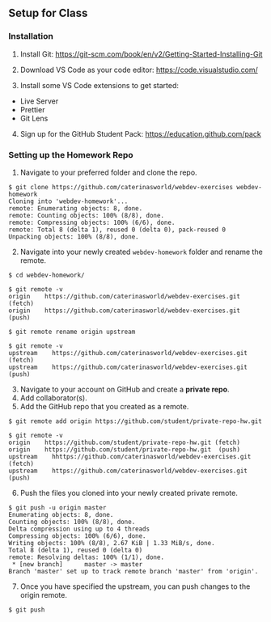 ## Setup for Class

### Installation

1. Install Git: https://git-scm.com/book/en/v2/Getting-Started-Installing-Git

2. Download VS Code as your code editor: https://code.visualstudio.com/

3. Install some VS Code extensions to get started:
- Live Server
- Prettier
- Git Lens

4. Sign up for the GitHub Student Pack: https://education.github.com/pack

### Setting up the Homework Repo

1. Navigate to your preferred folder and clone the repo.

```console
$ git clone https://github.com/caterinasworld/webdev-exercises webdev-homework
Cloning into 'webdev-homework'...
remote: Enumerating objects: 8, done.
remote: Counting objects: 100% (8/8), done.
remote: Compressing objects: 100% (6/6), done.
remote: Total 8 (delta 1), reused 0 (delta 0), pack-reused 0
Unpacking objects: 100% (8/8), done.
```
2. Navigate into your newly created `webdev-homework` folder and rename the remote.

```console
$ cd webdev-homework/

$ git remote -v
origin	  https://github.com/caterinasworld/webdev-exercises.git (fetch)
origin	  https://github.com/caterinasworld/webdev-exercises.git (push)

$ git remote rename origin upstream

$ git remote -v
upstream	https://github.com/caterinasworld/webdev-exercises.git (fetch)
upstream	https://github.com/caterinasworld/webdev-exercises.git (push)
```

3. Navigate to your account on GitHub and create a __private repo__.
4. Add collaborator(s).
5. Add the GitHub repo that you created as a remote.

```console
$ git remote add origin https://github.com/student/private-repo-hw.git

$ git remote -v
origin	  https://github.com/student/private-repo-hw.git (fetch)
origin	  https://github.com/student/private-repo-hw.git  (push)
upstream	hhttps://github.com/caterinasworld/webdev-exercises.git (fetch)
upstream	https://github.com/caterinasworld/webdev-exercises.git (push)
```

6. Push the files you cloned into your newly created private remote.

```console
$ git push -u origin master
Enumerating objects: 8, done.
Counting objects: 100% (8/8), done.
Delta compression using up to 4 threads
Compressing objects: 100% (6/6), done.
Writing objects: 100% (8/8), 2.67 KiB | 1.33 MiB/s, done.
Total 8 (delta 1), reused 0 (delta 0)
remote: Resolving deltas: 100% (1/1), done.
 * [new branch]      master -> master
Branch 'master' set up to track remote branch 'master' from 'origin'.
```

7. Once you have specified the upstream, you can push changes to the origin remote.

```console
$ git push
```
